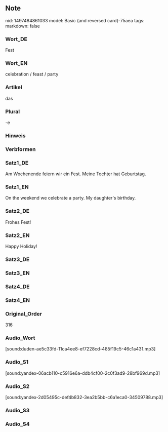 ## Note
nid: 1497484861033
model: Basic (and reversed card)-75aea
tags: 
markdown: false

### Wort_DE
Fest

### Wort_EN
celebration / feast / party

### Artikel
das

### Plural
-e

### Hinweis


### Verbformen


### Satz1_DE
Am Wochenende feiern wir ein Fest. Meine Tochter hat Geburtstag.

### Satz1_EN
On the weekend we celebrate a party. My daughter's birthday.

### Satz2_DE
Frohes Fest!

### Satz2_EN
Happy Holiday!

### Satz3_DE


### Satz3_EN


### Satz4_DE


### Satz4_EN


### Original_Order
316

### Audio_Wort
[sound:duden-ae5c33fd-11ca4ee8-ef7228cd-485f19c5-46c1a431.mp3]

### Audio_S1
[sound:yandex-06acb110-c5916e6a-ddb4cf00-2c0f3ad9-28bf969d.mp3]

### Audio_S2
[sound:yandex-2d05495c-def4b832-3ea2b5bb-c6a1eca0-34509788.mp3]

### Audio_S3


### Audio_S4

